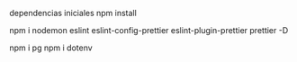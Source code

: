 dependencias iniciales
npm install

npm i nodemon eslint eslint-config-prettier eslint-plugin-prettier prettier -D

npm i pg
npm i dotenv
